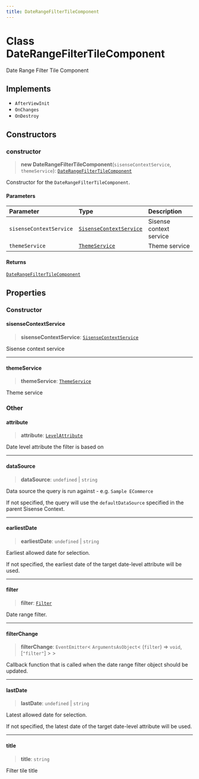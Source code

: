```yaml
---
title: DateRangeFilterTileComponent
---
```


# Class DateRangeFilterTileComponent

Date Range Filter Tile Component

## Implements

- `AfterViewInit`
- `OnChanges`
- `OnDestroy`

## Constructors

### constructor

> **new DateRangeFilterTileComponent**(`sisenseContextService`, `themeService`): [`DateRangeFilterTileComponent`](class.DateRangeFilterTileComponent.md)

Constructor for the `DateRangeFilterTileComponent`.

#### Parameters

| Parameter | Type | Description |
| :------ | :------ | :------ |
| `sisenseContextService` | [`SisenseContextService`](class.SisenseContextService.md) | Sisense context service |
| `themeService` | [`ThemeService`](class.ThemeService.md) | Theme service |

#### Returns

[`DateRangeFilterTileComponent`](class.DateRangeFilterTileComponent.md)

## Properties

### Constructor

#### sisenseContextService

> **sisenseContextService**: [`SisenseContextService`](class.SisenseContextService.md)

Sisense context service

***

#### themeService

> **themeService**: [`ThemeService`](class.ThemeService.md)

Theme service

### Other

#### attribute

> **attribute**: [`LevelAttribute`](../../sdk-data/interfaces/interface.LevelAttribute.md)

Date level attribute the filter is based on

***

#### dataSource

> **dataSource**: `undefined` \| `string`

Data source the query is run against - e.g. `Sample ECommerce`

If not specified, the query will use the `defaultDataSource` specified in the parent Sisense Context.

***

#### earliestDate

> **earliestDate**: `undefined` \| `string`

Earliest allowed date for selection.

If not specified, the earliest date of the target date-level attribute will be used.

***

#### filter

> **filter**: [`Filter`](../../sdk-data/interfaces/interface.Filter.md)

Date range filter.

***

#### filterChange

> **filterChange**: `EventEmitter`\< `ArgumentsAsObject`\< (`filter`) => `void`, [`"filter"`] \> \>

Callback function that is called when the date range filter object should be updated.

***

#### lastDate

> **lastDate**: `undefined` \| `string`

Latest allowed date for selection.

If not specified, the latest date of the target date-level attribute will be used.

***

#### title

> **title**: `string`

Filter tile title
